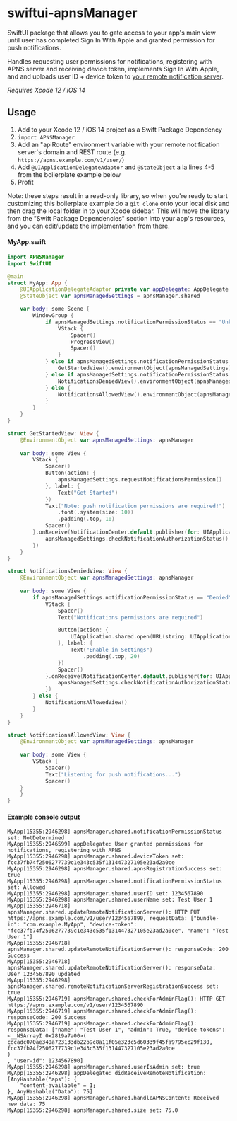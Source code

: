 # swiftui-apnsManager
SwiftUI package that allows you to gate access to your app's main view until user has completed Sign In With Apple and granted permission for push notifications.

Handles requesting user permissions for notifications, registering with APNS server and receiving device token, implements Sign In With Apple, and and uploads user ID + device token to [your remote notification server](https://github.com/magnolialogic/python-apns_server).

*Requires Xcode 12 / iOS 14*

## Usage

1. Add to your Xcode 12 / iOS 14 project as a Swift Package Dependency
2. `import APNSManager`
3. Add an "apiRoute" environment variable with your remote notification server's domain and REST route (e.g. `https://apns.example.com/v1/user/`)
4. Add `@UIApplicationDelegateAdaptor` and `@StateObject` a la lines 4-5 from the boilerplate example below
5. Profit

Note: these steps result in a read-only library, so when you're ready to start customizing this boilerplate example do a `git clone` onto your local disk and then drag the local folder in to your Xcode sidebar. This will move the library from the "Swift Package Dependencies" section into your app's resources, and you can edit/update the implementation from there.

#### MyApp.swift
```swift
import APNSManager
import SwiftUI

@main
struct MyApp: App {
    @UIApplicationDelegateAdaptor private var appDelegate: AppDelegate
    @StateObject var apnsManagedSettings = apnsManager.shared

    var body: some Scene {
        WindowGroup {
            if apnsManagedSettings.notificationPermissionStatus == "Unknown" {
                VStack {
                    Spacer()
                    ProgressView()
                    Spacer()
                }
            } else if apnsManagedSettings.notificationPermissionStatus == "NotDetermined" {
                GetStartedView().environmentObject(apnsManagedSettings)
            } else if apnsManagedSettings.notificationPermissionStatus == "Denied" {
                NotificationsDeniedView().environmentObject(apnsManagedSettings)
            } else {
                NotificationsAllowedView().environmentObject(apnsManagedSettings)
            }
        }
    }
}

struct GetStartedView: View {
    @EnvironmentObject var apnsManagedSettings: apnsManager
	
    var body: some View {
        VStack {
            Spacer()
            Button(action: {
                apnsManagedSettings.requestNotificationsPermission()
            }, label: {
                Text("Get Started")
            })
            Text("Note: push notification permissions are required!")
                .font(.system(size: 10))
                .padding(.top, 10)
            Spacer()
        }.onReceive(NotificationCenter.default.publisher(for: UIApplication.didBecomeActiveNotification), perform: { _ in
            apnsManagedSettings.checkNotificationAuthorizationStatus()
        })
    }
}

struct NotificationsDeniedView: View {
    @EnvironmentObject var apnsManagedSettings: apnsManager
	
    var body: some View {
        if apnsManagedSettings.notificationPermissionStatus == "Denied" {
            VStack {
                Spacer()
                Text("Notifications permissions are required")

                Button(action: {
                    UIApplication.shared.open(URL(string: UIApplication.openSettingsURLString)!, options: [:], completionHandler: nil)
                }, label: {
                    Text("Enable in Settings")
                        .padding(.top, 20)
                })
                Spacer()
            }.onReceive(NotificationCenter.default.publisher(for: UIApplication.didBecomeActiveNotification), perform: { _ in
                apnsManagedSettings.checkNotificationAuthorizationStatus()
            })
        } else {
            NotificationsAllowedView()
        }
    }
}

struct NotificationsAllowedView: View {
    @EnvironmentObject var apnsManagedSettings: apnsManager
	
    var body: some View {
        VStack {
            Spacer()
            Text("Listening for push notifications...")
            Spacer()
	}
    }
}
```

#### Example console output
```
MyApp[15355:2946298] apnsManager.shared.notificationPermissionStatus set: NotDetermined
MyApp[15355:2946599] appDelegate: User granted permissions for notifications, registering with APNS
MyApp[15355:2946298] apnsManager.shared.deviceToken set: fcc37fb74f2506277739c1e343c535f131447327105e23ad2a0ce
MyApp[15355:2946298] apnsManager.shared.apnsRegistrationSuccess set: true
MyApp[15355:2946298] apnsManager.shared.notificationPermissionStatus set: Allowed
MyApp[15355:2946298] apnsManager.shared.userID set: 1234567890
MyApp[15355:2946298] apnsManager.shared.userName set: Test User 1
MyApp[15355:2946718] apnsManager.shared.updateRemoteNotificationServer(): HTTP PUT https://apns.example.com/v1/user/1234567890, requestData: ["bundle-id": "com.example.MyApp", "device-token": "fcc37fb74f2506277739c1e343c535f131447327105e23ad2a0ce", "name": "Test User 1"]
MyApp[15355:2946718] apnsManager.shared.updateRemoteNotificationServer(): responseCode: 200 Success
MyApp[15355:2946718] apnsManager.shared.updateRemoteNotificationServer(): responseData: User 1234567890 updated
MyApp[15355:2946298] apnsManager.shared.remoteNotificationServerRegistrationSuccess set: true
MyApp[15355:2946719] apnsManager.shared.checkForAdminFlag(): HTTP GET https://apns.example.com/v1/user/1234567890
MyApp[15355:2946719] apnsManager.shared.checkForAdminFlag(): responseCode: 200 Success
MyApp[15355:2946719] apnsManager.shared.checkForAdminFlag(): responseData: ["name": "Test User 1", "admin": True, "device-tokens": <__NSArrayI 0x2819a7a00>(
cdcadc070ae340a723133db22b9c8a11f05e323c5d60339f45fa9795ec29f130,
fcc37fb74f2506277739c1e343c535f131447327105e23ad2a0ce
)
, "user-id": 1234567890]
MyApp[15355:2946298] apnsManager.shared.userIsAdmin set: true
MyApp[15355:2946298] appDelegate: didReceiveRemoteNotification: [AnyHashable("aps"): {
    "content-available" = 1;
}, AnyHashable("Data"): 75]
MyApp[15355:2946298] apnsManager.shared.handleAPNSContent: Received new data: 75
MyApp[15355:2946298] apnsManager.shared.size set: 75.0

```
